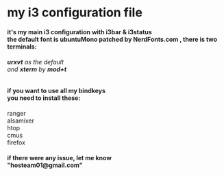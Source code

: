 
<h1>my i3 configuration file</h1>

<h4>it's my main i3 configuration with i3bar & i3status </br>
the default font is ubuntuMono patched by NerdFonts.com , there is two terminals: </br></h4>
<h6><b>urxvt</b> as the default</br>
and <b>xterm</b> by <b>mod+t</b> </br> </h6>
<h4>if you want to use all my bindkeys </br>
you need to install these:</h4>
<p> ranger </br>
 alsamixer </br>
 htop </br>
 cmus </br>
 firefox </br>
 </p>
 <h4>if there were any issue, let me know </br>    "hosteam01@gmail.com" </h4>
